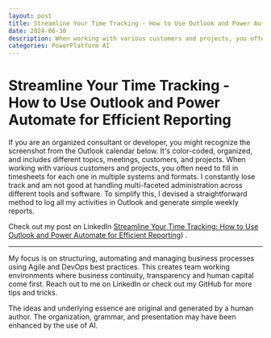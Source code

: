 ```yaml
---
layout: post
title: Streamline Your Time Tracking - How to Use Outlook and Power Automate for Efficient Reporting
date: 2024-06-30
description: When working with various customers and projects, you often need to fill in timesheets for each one in multiple systems and formats. I devised a straightforward method to log all my activities in Outlook and generate simple weekly reports.
categories: PowerPlatform AI
---
```


# Streamline Your Time Tracking - How to Use Outlook and Power Automate for Efficient Reporting

If you are an organized consultant or developer, you might recognize the screenshot from the Outlook calendar below. It's color-coded, organized, and includes different topics, meetings, customers, and projects. When working with various customers and projects, you often need to fill in timesheets for each one in multiple systems and formats.
I constantly lose track and am not good at handling multi-faceted administration across different tools and software. To simplify this, I devised a straightforward method to log all my activities in Outlook and generate simple weekly reports.

Check out my post on LinkedIn [Streamline Your Time Tracking: How to Use Outlook and Power Automate for Efficient Reporting](https://www.linkedin.com/pulse/streamline-your-time-tracking-how-use-outlook-power-dennis-van-aelst-4u4ne/?trackingId=Gf8WIHj%2FQG27H8lGUZN38g%3D%3D)) .

---

My focus is on structuring, automating and managing business processes using Agile and DevOps best practices. This creates team working environments where business continuity, transparency and human capital come first.
Reach out to me on LinkedIn or check out my GitHub for more tips and tricks.

The ideas and underlying essence are original and generated by a human author. The organization, grammar, and presentation may have been enhanced by the use of AI.

